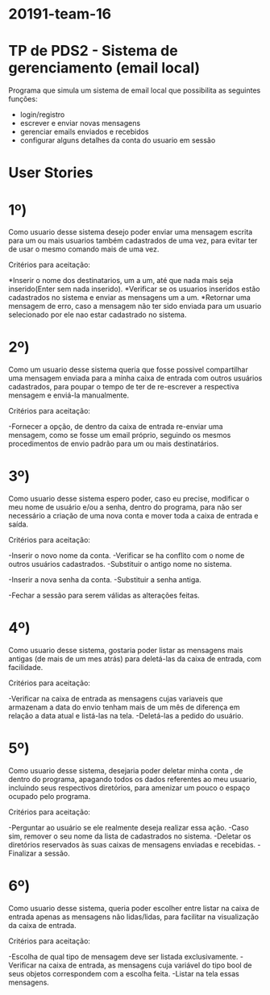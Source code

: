 # 20191-team-16

# TP de PDS2 - Sistema de gerenciamento (email local)

Programa que simula um sistema de email local que possibilita as seguintes funções:

- login/registro
- escrever e enviar novas mensagens
- gerenciar emails enviados e recebidos
- configurar alguns detalhes da conta do usuario em sessão

# User Stories

# 1º)
Como usuario desse sistema desejo poder enviar uma mensagem escrita para um ou
mais usuarios também cadastrados de uma vez, para evitar ter de usar o mesmo comando
mais de uma vez.

Critérios para aceitação:

 *Inserir o nome dos destinatarios, um a um, até que nada mais seja inserido(Enter sem nada inserido).
 *Verificar se os usuarios inseridos estão cadastrados no sistema e enviar as mensagens um a um.
 *Retornar uma mensagem de erro, caso a mensagem não ter sido enviada para um usuario selecionado
  por ele nao estar cadastrado no sistema.

# 2º)
Como um usuario desse sistema queria que fosse possivel compartilhar uma
mensagem enviada para a minha caixa de entrada com outros usuários cadastrados,
para poupar o tempo de ter de re-escrever a respectiva mensagem e enviá-la manualmente.

Critérios para aceitação:

 -Fornecer a opção, de dentro da caixa de entrada re-enviar uma mensagem, como se fosse um email próprio,
  seguindo os mesmos procedimentos de envio padrão para um ou mais destinatários.
 
# 3º)
Como usuario desse sistema espero poder, caso eu precise, modificar o meu nome
de usuário e/ou a senha, dentro do programa, para não ser necessário a criação
de uma nova conta e mover toda a caixa de entrada e saída.

Critérios para aceitação:

 -Inserir o novo nome da conta.
 -Verificar se ha conflito com o nome de outros usuários cadastrados.
 -Substituir o antigo nome no sistema.
 
 -Inserir a nova senha da conta.
 -Substituir a senha antiga.
 
 -Fechar a sessão para serem válidas as alterações feitas.

# 4º)
Como usuario desse sistema, gostaria poder listar as mensagens mais antigas
(de mais de um mes atrás) para deletá-las da caixa de entrada, com facilidade.

Critérios para aceitação:

 -Verificar na caixa de entrada as mensagens cujas variaveis que armazenam a data do envio
  tenham mais de um mês de diferença em relação a data atual e listá-las na tela.
 -Deletá-las a pedido do usuário.

# 5º)
Como usuario desse sistema, desejaria poder deletar minha conta , de dentro do programa,
apagando todos os dados referentes ao meu usuario, incluindo seus respectivos diretórios,
para amenizar um pouco o espaço ocupado pelo programa.

Critérios para aceitação:

 -Perguntar ao usuário se ele realmente deseja realizar essa ação.
 -Caso sim, remover o seu nome da lista de cadastrados no sistema.
 -Deletar os diretórios reservados às suas caixas de mensagens enviadas e recebidas.
 -Finalizar a sessão.

# 6º)
Como usuario desse sistema, queria poder escolher entre listar na caixa de entrada apenas
as mensagens não lidas/lidas, para facilitar na visualização da caixa de entrada.

Critérios para aceitação:

 -Escolha de qual tipo de mensagem deve ser listada exclusivamente.
 -Verificar na caixa de entrada, as mensagens cuja variável do tipo bool de seus objetos correspondem
  com a escolha feita.
 -Listar na tela essas mensagens.
